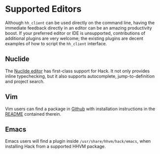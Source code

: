 # Supported Editors

Although `hh_client` can be used directly on the command line, having the immediate feedback directly in an editor can be an amazing productivity boost. If your preferred editor or IDE is unsupported, contributions of additional plugins are very welcome; the existing plugins are decent examples of how to script the `hh_client` interface.

## Nuclide

The [Nuclide editor](http://nuclide.io/) has first-class support for Hack. It not only provides inline typechecking, but it also supports autocomplete, jump-to-definition and project search.

## Vim

 Vim users can find a package in [Github](https://github.com/hhvm/vim-hack) with installation instructions in the [README](https://github.com/hhvm/vim-hack/blob/master/README.md) contained therein.

## Emacs

Emacs users will find a plugin inside `/usr/share/hhvm/hack/emacs`, when installing Hack from a supported HHVM package.
